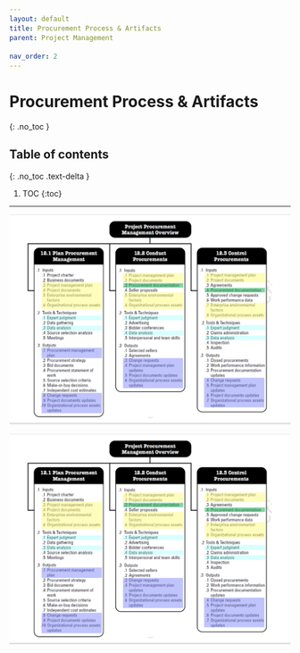 ```yaml
---
layout: default
title: Procurement Process & Artifacts
parent: Project Management

nav_order: 2
---
```

# Procurement Process & Artifacts
{: .no_toc }

## Table of contents
{: .no_toc .text-delta }

1. TOC
{:toc}

---


![](/assets/images/Procurement_2019-12-16.png)

<a>
<img src="/assets/images/Procurement_2019-12-16.png" ></a>
